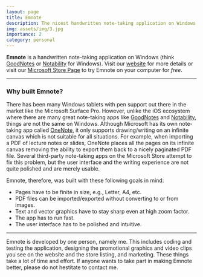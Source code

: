 ```yaml
---
layout: page
title: Emnote
description: The nicest handwritten note-taking application on Windows.
img: assets/img/3.jpg
importance: 2
category: personal
---
```


**Emnote** is a handwritten note-taking application on Windows (think [GoodNotes](https://www.goodnotes.com/) or [Notability](https://notability.com/) for Windows). Visit our [website](https://emnote.app/) for more details or visit our [Microsoft Store Page](www.microsoft.com/store/apps/9MVP05J1FLV3?cid=personal_web) to try Emnote on your computer for *free*.

---

### Why built Emnote?

There has been many Windows tablets with pen support out there in the market like the Microsoft Surface Pro. However, unlike the iOS ecosystem where there are many great note-taking apps like [GoodNotes](https://www.goodnotes.com/) and [Notability](https://notability.com/), things are not the same on Windows. Although Microsoft has its own note-taking app called [OneNote](https://www.microsoft.com/en-us/microsoft-365/onenote/digital-note-taking-app), it only supports drawing/writing on an infinite canvas which is not suitable for all situations. For example, when importing a PDF of lecture notes or slides, OneNote places all the pages on its infinite canvas removing the ability to export them back to a nicely paginated PDF file. Several third-party note-taking apps on the Microsoft Store attempt to fix this problem, but the user interface and the writing experience are not quite polished and are merely usable.

Emnote, therefore, was built with these following goals in mind:
- Pages have to be finite in size, e.g., Letter, A4, etc.
- PDF files can be imported/exported without converting to or from images.
- Text and vector graphics have to stay sharp even at high zoom factor.
- The app has to run fast.
- The user interface has to be polished and intuitive.

---

Emnote is developed by one person, namely me. This includes coding and testing the application, designing the promotional graphics and video clips you see on the website and the store listing, and marketing. These things take a lot of time and effort. If anyone wants to take part in making Emnote better, please do not hestitate to contact me.

